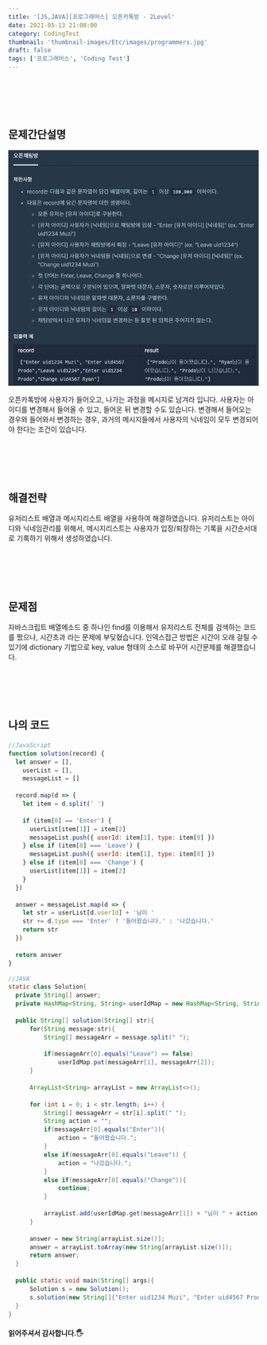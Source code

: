 ```yaml
---
title: '[JS,JAVA][프로그래머스] 오픈카톡방 - 2Level'
date: 2021-05-13 21:08:00
category: CodingTest
thumbnail: 'thumbnail-images/Etc/images/programmers.jpg'
draft: false
tags: ['프로그래머스', 'Coding Test']
---
```


<br>
<br>
<br>
<br>

## 문제간단설명

![](./images/image.png)

오픈카톡방에 사용자가 들어오고, 나가는 과정을 메시지로 남겨라 입니다.
사용자는 아이디를 변경해서 들어올 수 있고, 들어온 뒤 변경할 수도 있습니다.
변경해서 들어오는 경우와 들어와서 변경하는 경우, 과거의 메시지들에서 사용자의 닉네임이 모두 변경되어야 한다는 조건이 있습니다.

<br>
<br>
<br>
<br>

## 해결전략

유저리스트 배열과 메시지리스트 배열을 사용하여 해결하였습니다.
유저리스트는 아이디와 닉네임관리를 위해서, 메시지리스트는 사용자가 입장/퇴장하는 기록을 시간순서대로 기록하기 위해서 생성하였습니다.

<br>
<br>
<br>
<br>

## 문제점

자바스크립트 배열메소드 중 하나인 find를 이용해서 유저리스트 전체를 검색하는 코드를 짰으나, 시간초과 라는 문제에 부딪혔습니다.
인덱스접근 방법은 시간이 오래 걸릴 수 있기에 dictionary 기법으로 key, value 형태의 소스로 바꾸어 시간문제를 해결했습니다.

<br>
<br>
<br>
<br>

## 나의 코드

```javascript
//JavaScript
function solution(record) {
  let answer = [],
    userList = [],
    messageList = []

  record.map(d => {
    let item = d.split(' ')

    if (item[0] == 'Enter') {
      userList[item[1]] = item[2]
      messageList.push({ userId: item[1], type: item[0] })
    } else if (item[0] === 'Leave') {
      messageList.push({ userId: item[1], type: item[0] })
    } else if (item[0] === 'Change') {
      userList[item[1]] = item[2]
    }
  })

  answer = messageList.map(d => {
    let str = userList[d.userId] + '님이 '
    str += d.type === 'Enter' ? '들어왔습니다.' : '나갔습니다.'
    return str
  })

  return answer
}
```

```JAVA
//JAVA
static class Solution{
  private String[] answer;
  private HashMap<String, String> userIdMap = new HashMap<String, String>();

  public String[] solution(String[] str){
      for(String message:str){
          String[] messageArr = message.split(" ");

          if(messageArr[0].equals("Leave") == false)
              userIdMap.put(messageArr[1], messageArr[2]);
      }

      ArrayList<String> arrayList = new ArrayList<>();

      for (int i = 0; i < str.length; i++) {
          String[] messageArr = str[i].split(" ");
          String action = "";
          if(messageArr[0].equals("Enter")){
              action = "들어왔습니다.";
          }
          else if(messageArr[0].equals("Leave")) {
              action = "나갔습니다.";
          }
          else if(messageArr[0].equals("Change")){
              continue;
          }

          arrayList.add(userIdMap.get(messageArr[1]) + "님이 " + action);
      }

      answer = new String[arrayList.size()];
      answer = arrayList.toArray(new String[arrayList.size()]);
      return answer;
  }

  public static void main(String[] args){
      Solution s = new Solution();
      s.solution(new String[]{"Enter uid1234 Muzi", "Enter uid4567 Prodo","Leave uid1234","Enter uid1234 Prodo","Change uid4567 Ryan"});
  }
}
```

#### 읽어주셔서 감사합니다.🖐
